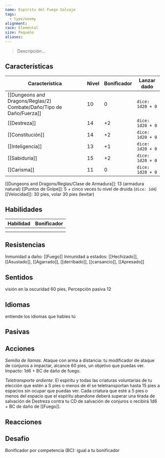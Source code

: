 ```yaml
---
name: Espíritu del Fuego Salvaje
tags:
  - type/enemy
alignment: 
race: Elemental
size: Pequeño
aliases:
---
```

> Descripción...
## Características
| Característica   | Nivel | Bonificador | Lanzar dado |
| ---------------- | ----- | ----------- | ----------- |
| [[Dungeons and Dragons/Reglas/2) Combate/Daño/Tipo de Daño/Fuerza]]       | 10     | 0           | `dice: 1d20 + 0` |
| [[Destreza]]     | 14     | +2           | `dice: 1d20 + 0`            |
| [[Constitución]] | 14     | +2           | `dice: 1d20 + 0`            |
| [[Inteligencia]] | 13     | +1           | `dice: 1d20 + 0`            |
| [[Sabiduría]]    | 15     | +2           | `dice: 1d20 + 0`            |
| [[Carisma]]      | 11     | 0           | `dice: 1d20 + 0`            |

[[Dungeons and Dragons/Reglas/Clase de Armadura]]: 13 (armadura natural)
[[Puntos de Golpe]]: 5 + cinco veces tu nivel de druida (`dice: 1d4`)
[[Velocidad]]: 30 pies, volar 30 pies (levitar)
## Habilidades
| Habilidad | Bonificador |
| --------- | ----------- |
|           |             |
|           |             |
## Resistencias

Inmunidad a daño: [[Fuego]]
Inmunidad a estados: [[Hechizado]], [[Asustado]], [[Agarrado]], [[derribado]], [[cansancio]], [[Apresado]]
## Sentidos

visión en la oscuridad 60 pies, Percepción pasiva 12
## Idiomas

entiende los idiomas que hables tú
## Pasivas

## Acciones

*Semilla de llamas*. Ataque con arma a distancia: tu modificador de ataque de conjuros a impactar,
alcance 60 pies, un objetivo que puedas ver. Impacto: 1d6 + BC de daño de fuego.

*Teletransporte ardiente*. El espíritu y todas las criaturas voluntarias de tu elección que estén a S pies o menos de él se teletransportan hasta 15 pies a espacios sin ocupar que puedas ver. Cada criatura que esté a 5 pies o menos del espacio que el espíritu abandone deberá superar una tirada de salvación de Destreza contra tu CD de salvación de conjuros o recibirá 1d6 + BC de daño de [[Fuego]].
## Reacciones

## Desafío

Bonificador por competencia (BC): igual a tu bonificador


